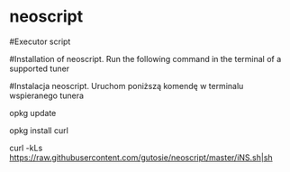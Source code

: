 # neoscript
#Executor script

#Installation of neoscript. Run the following command in the terminal of a supported tuner

#Instalacja neoscript. Uruchom poniższą komendę w terminalu wspieranego tunera

opkg update

opkg install curl

curl -kLs https://raw.githubusercontent.com/gutosie/neoscript/master/iNS.sh|sh
